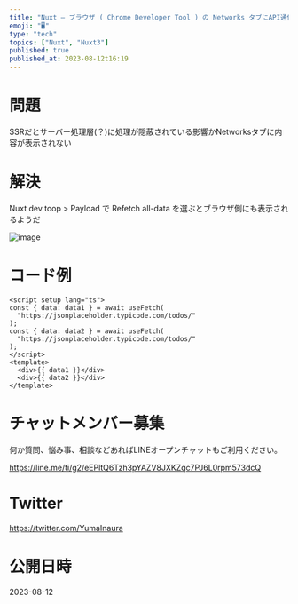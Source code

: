 ```yaml
---
title: "Nuxt – ブラウザ ( Chrome Developer Tool ) の Networks タブにAPI通信内容が表示されない ( S"
emoji: "🖥"
type: "tech"
topics: ["Nuxt", "Nuxt3"]
published: true
published_at: 2023-08-12t16:19
---
```


# 問題

SSRだとサーバー処理層(？)に処理が隠蔽されている影響かNetworksタブに内容が表示されない


# 解決

Nuxt dev toop > Payload で Refetch all-data を選ぶとブラウザ側にも表示されるようだ

![image](https://github.com/YumaInaura/YumaInaura/assets/13635059/b7e70dab-8586-4876-bde1-028457d02d8d)

# コード例

```vue
<script setup lang="ts">
const { data: data1 } = await useFetch(
  "https://jsonplaceholder.typicode.com/todos/"
);
const { data: data2 } = await useFetch(
  "https://jsonplaceholder.typicode.com/todos/"
);
</script>
<template>
  <div>{{ data1 }}</div>
  <div>{{ data2 }}</div>
</template>

```


# チャットメンバー募集


何か質問、悩み事、相談などあればLINEオープンチャットもご利用ください。

https://line.me/ti/g2/eEPltQ6Tzh3pYAZV8JXKZqc7PJ6L0rpm573dcQ


# Twitter

https://twitter.com/YumaInaura


# 公開日時

2023-08-12
